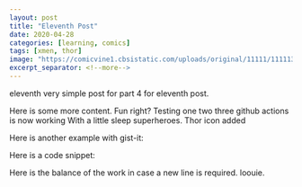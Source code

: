 ```yaml
---
layout: post
title: "Eleventh Post"
date: 2020-04-28
categories: [learning, comics]
tags: [xmen, thor]
image: "https://comicvine1.cbsistatic.com/uploads/original/11111/111113714/3099053-t-thor337-1983.jpg"
excerpt_separator: <!--more-->
---
```


eleventh very simple post for part 4 for eleventh post.

<!--more-->

Here is some more content. Fun right?
Testing one two three github actions is now working
With a little sleep superheroes. Thor icon added

Here is another example with gist-it:

<script src="http://gist-it.appspot.com/github/jimhall/TestBlog4/blob/master/scripts/test.py"></script>


Here is a code snippet:

<script src="https://gist.github.com/jimhall/4de3ea6d452d9e946ce75fb6a70ec47b.js"></script>

Here is the balance of the work in case a new line is required. loouie.
